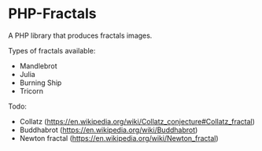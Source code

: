 # PHP-Fractals
A PHP library that produces fractals images.

Types of fractals available:
- Mandlebrot
- Julia
- Burning Ship
- Tricorn

Todo:
- Collatz (https://en.wikipedia.org/wiki/Collatz_conjecture#Collatz_fractal)
- Buddhabrot (https://en.wikipedia.org/wiki/Buddhabrot)
- Newton fractal (https://en.wikipedia.org/wiki/Newton_fractal)
